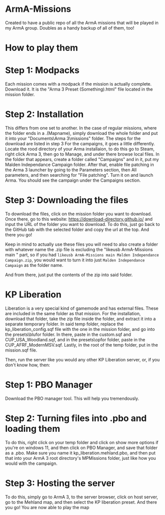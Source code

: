 # ArmA-Missions

Created to have a public repo of all the ArmA missions that will be played in my ArmA group. Doubles as a handy backup of all of them, too!

# How to play them

# Step 1: Modpacks
Each mission comes with a modpack if the mission is actually complete. Download it. It is the "Arma 3 Preset (Something).html" file located in the mission folder.

# Step 2: Installation
This differs from one set to another. In the case of regular missions, where the folder ends in a .(Mapname), simply download the whole folder and put it into your "Documents\Arma 3\missions" folder. The steps for the download are listed in step 3
For the campaigns, it goes a little differently. Locate the rood directory of your Arma installaion, to do this go to Steam, right click Arma 3, then go to Manage, and under there browse local files. In the folder that appears, create a folder called "Campaigns" and in it, put my Malden Independance Campaign folder. 
After that, enable file patching in the Arma 3 launcher by going to the Parameters section, then All parameters, and then searching for "File patching". Turn it on and launch Arma. You should see the campaign under the Campaigns section.

# Step 3: Downloading the files
To download the files, click on the mission folder you want to download. Once there, go to this website: https://download-directory.github.io/ and input the URL of the folder you want to download. To do this, just go back to the GitHub tab with the selected folder and copy the url at the top.
And there you go! 

Keep in mind to actually use these files you will need to also create a folder with whatever name the .zip file is excluding the "likeusb ArmA-Missions main " part, so if you had
`likeusb ArmA-Missions main Malden Independance Campaign.zip`, you would want to turn it into just `Malden Independance Campaign` as the folder name.

And from there, just put the contents of the zip into said folder.

# KP Liberation
Liberation is a very special kind of gamemode and has external files. These are included in the same folder as that mission. For the installation, download that folder, take the zip file inside the folder, and extract it into a separate temporary folder. In said temp folder, replace the kp_liberation_config.sqf file with the one in the mission folder, and go into the presets\blufor folder. In there, paste in the custom.sqf and CUP_USA_Woodland.sqf, and in the presets\opfor folder, paste in the CUP_AFRF_ModernMSV.sqf. Lastly, in the root of the temp folder, put in the mission.sqf file.

Then, run the server like you would any other KP Liberation server, or, if you don't know how, then:
# Step 1: PBO Manager
Download the PBO manager tool. This will help you tremendously.

# Step 2: Turning files into .pbo and loading them
To do this, right click on your temp folder and click on show more options if you're on windows 11, and then click on PBO Manager, and save that folder as a .pbo. Make sure you name it kp_liberation.mehland.pbo, and then put that into your ArmA 3 root directory's MPMissions folder, just like how you would with the campaign.

# Step 3: Hosting the server
To do this, simply go to ArmA 3, to the server browser, click on host server, go to the Mehland map, and then select the KP liberation preset. And there you go! You are now able to play the map
